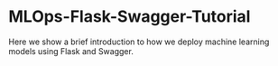 # MLOps-Flask-Swagger-Tutorial
Here we show a brief introduction to how we deploy machine learning models using Flask and Swagger.
